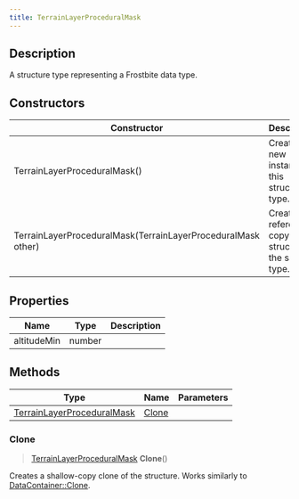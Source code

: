 ```yaml
---
title: TerrainLayerProceduralMask
---
```

## Description

A structure type representing a Frostbite data type.

## Constructors

| Constructor                                                  | Description                                              |
| ------------------------------------------------------------ | -------------------------------------------------------- |
| TerrainLayerProceduralMask()                                 | Create a new instance of this structure type.            |
| TerrainLayerProceduralMask(TerrainLayerProceduralMask other) | Create a reference copy of a structure of the same type. |

## Properties

| Name        | Type   | Description |
| ----------- | ------ | ----------- |
| altitudeMin | number |             |

## Methods

| Type                                                     | Name            | Parameters |
| -------------------------------------------------------- | --------------- | ---------- |
| [TerrainLayerProceduralMask](TerrainLayerProceduralMask) | [Clone](#clone) |            |

### Clone

> [TerrainLayerProceduralMask](TerrainLayerProceduralMask) **Clone**()

Creates a shallow-copy clone of the structure. Works similarly to [DataContainer::Clone](/vext/ref/shared/class/datacontainer#clone).
